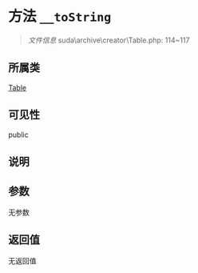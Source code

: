 # 方法 `__toString`

> *文件信息* suda\archive\creator\Table.php: 114~117

## 所属类 

[Table](../Table.md)

## 可见性

public

## 说明



## 参数


无参数


## 返回值

无返回值
